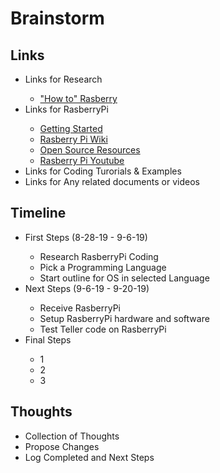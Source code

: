 <h1>Brainstorm</h1>

<h2>Links</h2>
<ul>
	<li>Links for Research</li>
	<ul>
		<li><a href="https://www.engadget.com/2012/09/04/raspberry-pi-getting-started-guide-how-to/">"How to" Rasberry</a></li>
	</ul>	
	<li>Links for RasberryPi</li>
	<ul>
		<li><a href="https://www.raspberrypi.org/">Getting Started</a></li>
		<li><a href="https://en.wikipedia.org/wiki/Raspberry_Pi">Rasberry Pi Wiki</a></li>
		<li><a href="https://opensource.com/resources/raspberry-pi">Open Source Resources</a></li>
		<li><a href="https://www.youtube.com/channel/UCFIjVWFZ__KhtTXHDJ7vgng">Rasberry Pi Youtube</a></li>
	</ul>
	<li>Links for Coding Turorials & Examples</li>
	<li>Links for Any related documents or videos</li>
</ul>

<h2>Timeline</h2>
<ul>
	<li>First Steps (8-28-19 - 9-6-19)</li>
	<ul>
		<li>Research RasberryPi Coding</li>
		<li>Pick a Programming Language</li>
		<li>Start outline for OS in selected Language</li>
	</ul>
	<li>Next Steps (9-6-19 - 9-20-19)</li>
	<ul>
		<li>Receive RasberryPi</li>
		<li>Setup RasberryPi hardware and software</li>
		<li>Test Teller code on RasberryPi</li>
	</ul>
	<li>Final Steps</li>
	<ul>
		<li>1</li>
		<li>2</li>
		<li>3</li>
	</ul>
</ul>

<h2>Thoughts</h2>
<ul>
	<li>Collection of Thoughts</li>
	<li>Propose Changes</li>
	<li>Log Completed and Next Steps</li>
</ul>

